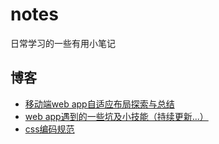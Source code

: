 # notes

日常学习的一些有用小笔记

## 博客
* [移动端web app自适应布局探索与总结](http://segmentfault.com/a/1190000003931773)
* [web app遇到的一些坑及小技能（持续更新...）](http://segmentfault.com/a/1190000003932970)
* [css编码规范](http://segmentfault.com/a/1190000003992270)
